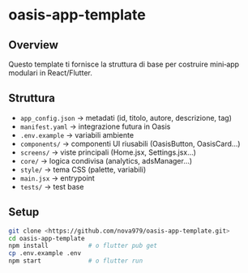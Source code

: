 # oasis-app-template

## Overview
Questo template ti fornisce la struttura di base per costruire mini‑app modulari in React/Flutter.

## Struttura
- `app_config.json` → metadati (id, titolo, autore, descrizione, tag)
- `manifest.yaml` → integrazione futura in Oasis
- `.env.example` → variabili ambiente
- `components/` → componenti UI riusabili (OasisButton, OasisCard…)
- `screens/` → viste principali (Home.jsx, Settings.jsx…)
- `core/` → logica condivisa (analytics, adsManager…)
- `style/` → tema CSS (palette, variabili)
- `main.jsx` → entrypoint
- `tests/` → test base

## Setup
```bash
git clone <https://github.com/nova979/oasis-app-template.git>
cd oasis-app-template
npm install           # o flutter pub get
cp .env.example .env
npm start             # o flutter run
